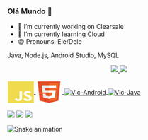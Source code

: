 ### Olá Mundo  👋

- 🔭 I’m currently working on Clearsale
- 🌱 I’m currently learning Cloud
- 😄 Pronouns: Ele/Dele

Java, Node.js, Android Studio, MySQL


<div align="center">
  <a href="https://github.com/VictorAdelmo">
  <img height="150em" src="https://github-readme-stats.vercel.app/api?username=VictorAdelmo&show_icons=true&theme=github_dark&include_all_commits=true&count_private=true"/>
  <img height="150em" src="https://github-readme-stats.vercel.app/api/top-langs/?username=VictorAdelmo&layout=compact&langs_count=7&theme=github_dark"/>
</div>

  <div style="display: inline_block"><br>
  <img align="center" alt="Vic-Js" height="50" width="60" src="https://raw.githubusercontent.com/devicons/devicon/master/icons/javascript/javascript-plain.svg">
  <img align="center" alt="Vic-HTML" height="50" width="60" src="https://raw.githubusercontent.com/devicons/devicon/master/icons/html5/html5-original.svg">
  <img align="center" alt="Vic-Android" height="50" width="60" src="https://cdn.jsdelivr.net/gh/devicons/devicon/icons/android/android-plain.svg">
  <img align="center" alt="Vic-Java" height="50" width="60" src="https://cdn.jsdelivr.net/gh/devicons/devicon/icons/java/java-original.svg">
</div>
   <br>
  
  <div> 
  <a href="https://www.instagram.com/lil.vic03/" target="_blank"><img src="https://img.shields.io/badge/-Instagram-%23E4405F?style=for-the-badge&logo=instagram&logoColor=white" target="_blank"></a>
 <a href="https://steamcommunity.com/id/jooj0343" target="_blank"><img src="https://img.shields.io/badge/Steam-000000?style=for-the-badge&logo=steam&logoColor=white" target="_blank"></a> 
  <a href="https://www.linkedin.com/in/victor-adelmo-silva-oliveira-a38882167/" target="_blank"><img src="https://img.shields.io/badge/-LinkedIn-%230077B5?style=for-the-badge&logo=linkedin&logoColor=white" target="_blank"></a> 
   
 ![Snake animation](https://github.com/VictorAdelmo/VictorAdelmo/blob/output/github-contribution-grid-snake.svg)

  </div>
<!--
**VictorAdelmo/VictorAdelmo** is a ✨ _special_ ✨ repository because its `README.md` (this file) appears on your GitHub profile.

Here are some ideas to get you started:

- 🔭 I’m currently working on ...
- 🌱 I’m currently learning ...
- 👯 I’m looking to collaborate on ...
- 🤔 I’m looking for help with ...
- 💬 Ask me about ...
- 📫 How to reach me: ...
- 😄 Pronouns: ...
- ⚡ Fun fact: ...
-->
